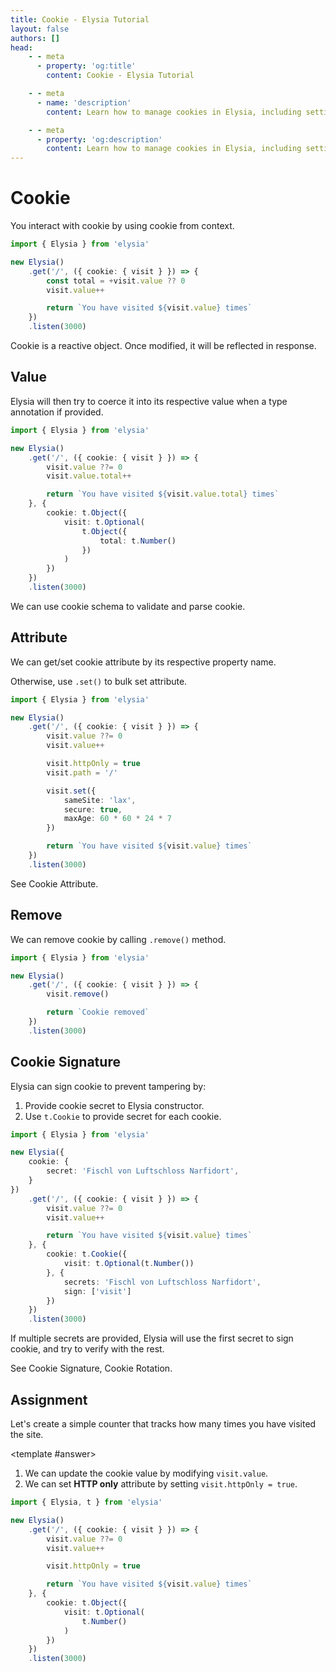 ```yaml
---
title: Cookie - Elysia Tutorial
layout: false
authors: []
head:
    - - meta
      - property: 'og:title'
        content: Cookie - Elysia Tutorial

    - - meta
      - name: 'description'
        content: Learn how to manage cookies in Elysia, including setting, retrieving, and securing cookies for your web applications.

    - - meta
      - property: 'og:description'
        content: Learn how to manage cookies in Elysia, including setting, retrieving, and securing cookies for your web applications.
---
```


<script setup lang="ts">
import { Elysia } from 'elysia'

import Editor from '../../../components/xiao/playground/playground.vue'
import DocLink from '../../../components/xiao/doc-link/doc-link.vue'
import Playground from '../../../components/nearl/playground.vue'

import { code, testcases } from './data'
</script>

<Editor :code="code" :testcases="testcases">

# Cookie

You interact with cookie by using <DocLink href="/patterns/cookie">cookie</DocLink> from context.

```typescript
import { Elysia } from 'elysia'

new Elysia()
	.get('/', ({ cookie: { visit } }) => {
		const total = +visit.value ?? 0
		visit.value++

		return `You have visited ${visit.value} times`
	})
	.listen(3000)
```

Cookie is a reactive object. Once modified, it will be reflected in response.

## Value

Elysia will then try to coerce it into its respective value when a type annotation if provided.

```typescript
import { Elysia } from 'elysia'

new Elysia()
	.get('/', ({ cookie: { visit } }) => {
		visit.value ??= 0
		visit.value.total++

		return `You have visited ${visit.value.total} times`
	}, {
		cookie: t.Object({
			visit: t.Optional(
				t.Object({
					total: t.Number()
				})
			)
		})
	})
	.listen(3000)
```

We can use <DocLink href="/patterns/cookie.html#cookie-schema">cookie schema</DocLink> to validate and parse cookie.

## Attribute
We can get/set cookie attribute by its respective property name.

Otherwise, use `.set()` to bulk set attribute.

```typescript
import { Elysia } from 'elysia'

new Elysia()
	.get('/', ({ cookie: { visit } }) => {
		visit.value ??= 0
		visit.value++

		visit.httpOnly = true
		visit.path = '/'

		visit.set({
			sameSite: 'lax',
			secure: true,
			maxAge: 60 * 60 * 24 * 7
		})

		return `You have visited ${visit.value} times`
	})
	.listen(3000)
```

See <DocLink href="/patterns/cookie.html#cookie-attribute">Cookie Attribute</DocLink>.

## Remove

We can remove cookie by calling `.remove()` method.

```typescript
import { Elysia } from 'elysia'

new Elysia()
	.get('/', ({ cookie: { visit } }) => {
		visit.remove()

		return `Cookie removed`
	})
	.listen(3000)
```

## Cookie Signature

Elysia can sign cookie to prevent tampering by:
1. Provide cookie secret to Elysia constructor.
2. Use `t.Cookie` to provide secret for each cookie.

```typescript
import { Elysia } from 'elysia'

new Elysia({
	cookie: {
		secret: 'Fischl von Luftschloss Narfidort',
	}
})
	.get('/', ({ cookie: { visit } }) => {
		visit.value ??= 0
		visit.value++

		return `You have visited ${visit.value} times`
	}, {
		cookie: t.Cookie({
			visit: t.Optional(t.Number())
        }, {
            secrets: 'Fischl von Luftschloss Narfidort',
            sign: ['visit']
        })
	})
	.listen(3000)
```

If multiple secrets are provided, Elysia will use the first secret to sign cookie, and try to verify with the rest.

See <DocLink href="/patterns/cookie.html#cookie-signature">Cookie Signature</DocLink>, <DocLink href="/patterns/cookie.html#cookie-rotation">Cookie Rotation</DocLink>.

## Assignment
Let's create a simple counter that tracks how many times you have visited the site.

<template #answer>

1. We can update the cookie value by modifying `visit.value`.
2. We can set **HTTP only** attribute by setting `visit.httpOnly = true`.

```typescript
import { Elysia, t } from 'elysia'

new Elysia()
	.get('/', ({ cookie: { visit } }) => {
		visit.value ??= 0
		visit.value++

		visit.httpOnly = true

		return `You have visited ${visit.value} times`
	}, {
		cookie: t.Object({
			visit: t.Optional(
				t.Number()
			)
		})
	})
	.listen(3000)
```

</template>

</Editor>
